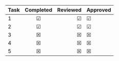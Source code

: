 | Task      | Completed         | Reviewed | Approved
| ------------- |:-------------:| -----:| ------ 
| 1 | 			&#x2611; | &#x2611; | &#x2611; |
| 2 | 			&#x2611; | &#x2611; | &#x2611; |
| 3 | 			&#x2612; | &#x2612; | &#x2612; |
| 4 | 			&#x2612; | &#x2612; | &#x2612; |
| 5 | 			&#x2612; | &#x2612; | &#x2612; |



